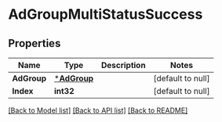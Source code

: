 # AdGroupMultiStatusSuccess

## Properties
Name | Type | Description | Notes
------------ | ------------- | ------------- | -------------
**AdGroup** | [***AdGroup**](AdGroup.md) |  | [default to null]
**Index** | **int32** |  | [default to null]

[[Back to Model list]](../README.md#documentation-for-models) [[Back to API list]](../README.md#documentation-for-api-endpoints) [[Back to README]](../README.md)

